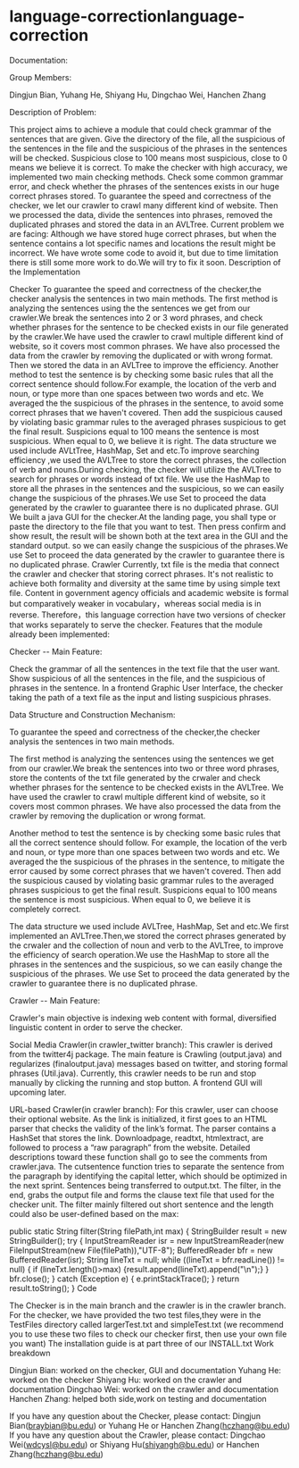# language-correctionlanguage-correction
Documentation:

Group Members:

Dingjun Bian, Yuhang He, Shiyang Hu, Dingchao Wei, Hanchen Zhang

Description of Problem:

This project aims to achieve a module that could check grammar of the sentences that are given. Give the directory of the file, all the suspicious of the sentences in the file and the suspicious of the phrases in the sentences will be checked. Suspicious close to 100 means most suspicious, close to 0 means we believe it is correct.
To make the checker with high accuracy, we implemented two main checking methods. Check some common grammar error, and check whether the phrases of the sentences exists in our huge correct phrases stored. To guarantee the speed and correctness of the checker, we let our crawler to crawl many different kind of website. Then we processed the data, divide the sentences into phrases, removed the duplicated phrases and stored the data in an AVLTree.
Current problem we are facing: Although we have stored huge correct phrases, but when the sentence contains a lot specific names and locations the result might be incorrect. We have wrote some code to avoid it, but due to time limitation there is still some more work to do.We will try to fix it soon.
Description of the Implementation

Checker
To guarantee the speed and correctness of the checker,the checker analysis the sentences in two main methods. The first method is analyzing the sentences using the the sentences we get from our crawler.We break the sentences into 2 or 3 word phrases, and check whether phrases for the sentence to be checked exists in our file generated by the crawler.We have used the crawler to crawl multiple different kind of website, so it covers most common phrases. We have also processed the data from the crawler by removing the duplicated or with wrong format. Then we stored the data in an AVLTree to improve the efficiency. Another method to test the sentence is by checking some basic rules that all the correct sentence should follow.For example, the location of the verb and noun, or type more than one spaces between two words and etc. We averaged the the suspicious of the phrases in the sentence, to avoid some correct phrases that we haven't covered. Then add the suspicious caused by violating basic grammar rules to the averaged phrases suspicious to get the final result. Suspicions equal to 100 means the sentence is most suspicious. When equal to 0, we believe it is right. The data structure we used include AVLtTree, HashMap, Set and etc.To improve searching efficiency ,we used the AVLTree to store the correct phrases, the collection of verb and nouns.During checking, the checker will utilize the AVLTree to search for phrases or words instead of txt file. We use the HashMap to store all the phrases in the sentences and the suspicious, so we can easily change the suspicious of the phrases.We use Set to proceed the data generated by the crawler to guarantee there is no duplicated phrase.
GUI
We built a java GUI for the checker.At the landing page, you shall type or paste the directory to the file that you want to test. Then press confirm and show result, the result will be shown both at the text area in the GUI and the standard output. so we can easily change the suspicious of the phrases.We use Set to proceed the data generated by the crawler to guarantee there is no duplicated phrase.
Crawler
Currently, txt file is the media that connect the crawler and checker that storing correct phrases. It's not realistic to achieve both formality and diversity at the same time by using simple text file. Content in government agency officials and academic website is formal but comparatively weaker in vocabulary，whereas social media is in reverse. Therefore，this language correction have two versions of checker that works separately to serve the checker.
Features that the module already been implemented:

Checker -- Main Feature:

Check the grammar of all the sentences in the text file that the user want.
Show suspicious of all the sentences in the file, and the suspicious of phrases in the sentence.
In a frontend Graphic User Interface, the checker taking the path of a text file as the input and listing suspicious phrases.

Data Structure and Construction Mechanism:

To guarantee the speed and correctness of the checker,the checker analysis the sentences in two main methods.

The first method is analyzing the sentences using the sentences we get from our crawler.We break the sentences into two or three word phrases, store the contents of the txt file generated by the crwaler and check whether phrases for the sentence to be checked exists in the AVLTree. We have used the crawler to crawl multiple different kind of website, so it covers most common phrases. We have also processed the data from the crawler by removing the duplication or wrong format.

Another method to test the sentence is by checking some basic rules that all the correct sentence should follow. For example, the location of the verb and noun, or type more than one spaces between two words and etc. We averaged the the suspicious of the phrases in the sentence, to mitigate the error caused by some correct phrases that we haven't covered. Then add the suspicious caused by violating basic grammar rules to the averaged phrases suspicious to get the final result. Suspicions equal to 100 means the sentence is most suspicious. When equal to 0, we believe it is completely correct.

The data structure we used include AVLTree, HashMap, Set and etc.We first implemented an AVLTree.Then,we stored the correct phrases generated by the crwaler and the collection of noun and verb to the AVLTree, to improve the efficiency of search operation.We use the HashMap to store all the phrases in the sentences and the suspicious, so we can easily change the suspicious of the phrases. We use Set to proceed the data generated by the crawler to guarantee there is no duplicated phrase.

Crawler -- Main Feature:

Crawler's main objective is indexing web content with formal, diversified linguistic content in order to serve the checker.

Social Media Crawler(in crawler_twitter branch): This crawler is derived from the twitter4j package. The main feature is Crawling (output.java) and regularizes (finaloutput.java) messages based on twitter, and storing formal phrases (Util.java). Currently, this crawler needs to be run and stop manually by clicking the running and stop button. A frontend GUI will upcoming later.

URL-based Crawler(in crawler branch): For this crawler, user can choose their optional website. As the link is initialized, it first goes to an HTML parser that checks the validity of the link’s format. The parser contains a HashSet that stores the link. Downloadpage, readtxt, htmlextract, are followed to process a “raw paragraph” from the website. Detailed descriptions toward these function shall go to see the comments from crawler.java. The cutsentence function tries to separate the sentence from the paragraph by identifying the capital letter, which should be optimized in the next sprint. Sentences being transferred to output.txt. The filter, in the end, grabs the output file and forms the clause text file that used for the checker unit. The filter mainly filtered out short sentence and the length could also be user-defined based on the max:

public static String filter(String filePath,int max) {
        StringBuilder result = new StringBuilder();
        try {
            InputStreamReader isr = new InputStreamReader(new FileInputStream(new File(filePath)),"UTF-8");
            BufferedReader bfr = new BufferedReader(isr);
            String lineTxt = null;
            while ((lineTxt = bfr.readLine()) != null) {
                if (lineTxt.length()>max)
                {result.append(lineTxt).append("\n");}
            }
            bfr.close();
        } catch (Exception e) {
            e.printStackTrace();
        }
        return result.toString();
    }
Code

The Checker is in the main branch and the crawler is in the crawler branch.
For the checker, we have provided the two test files,they were in the TestFiles directory called largerTest.txt and simpleTest.txt (we recommend you to use these two files to check our checker first, then use your own file you want)
The installation guide is at part three of our INSTALL.txt
Work breakdown

Dingjun Bian: worked on the checker, GUI and documentation
Yuhang He: worked on the checker
Shiyang Hu: worked on the crawler and documentation
Dingchao Wei: worked on the crawler and documentation
Hanchen Zhang: helped both side,work on testing and documentation

If you have any question about the Checker, please contact:
Dingjun Bian(braybian@bu.edu) or Yuhang He or Hanchen Zhang(hczhang@bu.edu)
If you have any question about the Crawler, please contact:
Dingchao Wei(wdcysl@bu.edu) or Shiyang Hu(shiyangh@bu.edu) or Hanchen Zhang(hczhang@bu.edu)
